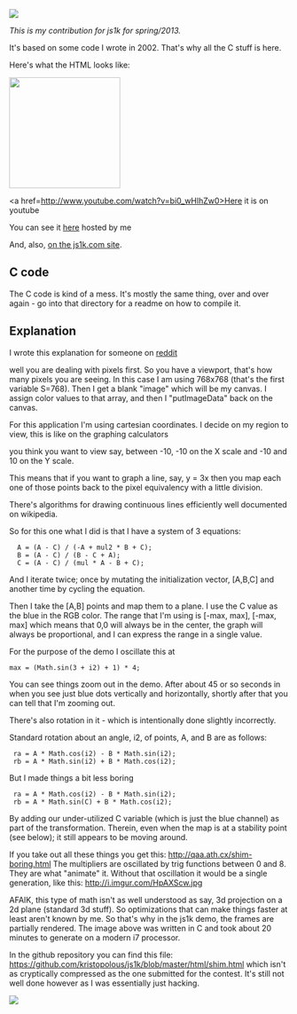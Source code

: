 <img src=http://i.imgur.com/HpAXScw.jpg>

*This is my contribution for js1k for spring/2013.*

It's based on some code I wrote in 2002. That's why all the C stuff is here.

Here's what the HTML looks like:

<img width=200 height=200 src=http://i.imgur.com/VRsh9vv.gif>

<a href=http://www.youtube.com/watch?v=bi0_wHlhZw0>Here it is on youtube</a>

You can see it [here](http://qaa.ath.cx/shim1.html) hosted by me

And, also, [on the js1k.com site](http://js1k.com/2013-spring/demo/1534).

## C code

The C code is kind of a mess. It's mostly the same thing, over and over again - go into that directory for a readme on how to compile it.

## Explanation
I wrote this explanation for someone on [reddit](http://www.reddit.com/r/javascript/comments/1beq57/js1k_demo_an_animation_of_an_equation_system_i/c96oex2)

well you are dealing with pixels first.  So you have a viewport, that's how many pixels you are seeing.  In this case I am using 768x768 (that's the first variable S=768).  Then I get a blank "image" which will be my canvas. I assign color values to that array, and then I "putImageData" back on the canvas.

For this application I'm using cartesian coordinates.  I decide on my region to view, this is like on the graphing calculators

you think you want to view say, between -10, -10 on the X scale and -10 and 10 on the Y scale.

This means that if you want to graph a line, say, y = 3x then you map each one of those points back to the pixel equivalency with a little division.

There's algorithms for drawing continuous lines efficiently well documented on wikipedia.


So for this one what I did is that I have a system of 3 equations:


      A = (A - C) / (-A + mul2 * B + C);
      B = (A - C) / (B - C + A);
      C = (A - C) / (mul * A - B + C);

And I iterate twice; once by mutating the initialization vector, [A,B,C] and another time by cycling the equation.

Then I take the [A,B] points and map them to a plane. I use the C value as the blue in the RGB color.  The range that I'm using is [-max, max], [-max, max] which means that 0,0 will always be in the center, the graph will always be proportional, and I can express the range in a single value.

For the purpose of the demo I oscillate this at   

    max = (Math.sin(3 + i2) + 1) * 4;

You can see things zoom out in the demo.  After about 45 or so seconds in when you see just blue dots vertically and horizontally, shortly after that you can tell that I'm zooming out.

There's also rotation in it - which is intentionally done slightly incorrectly.

Standard rotation about an angle, i2, of points, A, and B are as follows:

     ra = A * Math.cos(i2) - B * Math.sin(i2);
     rb = A * Math.sin(i2) + B * Math.cos(i2);

But I made things a bit less boring

     ra = A * Math.cos(i2) - B * Math.sin(i2);
     rb = A * Math.sin(C) + B * Math.cos(i2);

By adding our under-utilized C variable (which is just the blue channel) as part of the transformation. Therein, even when the map is at a stability point (see below); it still appears to be moving around.

If you take out all these things you get this: http://qaa.ath.cx/shim-boring.html
The multipliers are oscillated by trig functions between 0 and 8.  They are what "animate" it.  Without that oscillation it would be a single generation, like this: http://i.imgur.com/HpAXScw.jpg

AFAIK, this type of math isn't as well understood as say, 3d projection on a 2d plane (standard 3d stuff). So optimizations that can make things faster at least aren't known by me. So that's why in the js1k demo, the frames are partially rendered.  The image above was written in C and took about 20 minutes to generate on a modern i7 processor.

In the github repository you can find this file: https://github.com/kristopolous/js1k/blob/master/html/shim.html which isn't as cryptically compressed as the one submitted for the contest.  It's still not well done however as I was essentially just hacking.

<img src=http://i.imgur.com/sQaMIAm.jpg>
